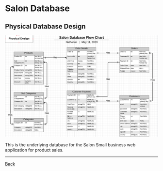 # Salon Database

## Physical Database Design


![Physical Design](SalonPhysicalDatabase.png)



This is the underlying database for the Salon Small business web application for product sales.

<hr>

[Back](README.md)

